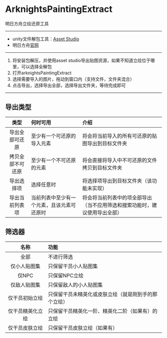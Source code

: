 # ArknightsPaintingExtract
明日方舟立绘还原工具
***
* unity文件解包工具：[Asset Studio](https://github.com/Perfare/AssetStudio/releases)
* 明日方舟[官网](https://ak.hypergryph.com/index)
***
1. 将安装包解压，并使用asset studio导出贴图资源，如果不知道立绘位于哪里，可以选择全解包
2. 打开arknightsPaintingExtract
3. 选择需要导入的图片，拖动到窗口内（支持文件，文件夹混合）
4. 点击导出，选择导出全部，选择导出文件夹，等待完成即可
***
## 导出类型
| 类型 | 何时可用 |介绍 |
|:--:|:-|:-|
| 导出全部可还原 | 至少有一个可还原的导入元素 | 将会将当前导入的所有可还原的贴图导出到目标文件夹 |
| 拷贝全部不可还原 | 至少有一个不可还原的元素 | 将会直接将导入中不可还原的文件拷贝到目标文件夹 |
| 导出选择项 | 选择任意时 | 将选择项导出到目标文件夹（该功能未实现） |
| 导出当前列表项 | 当前列表中至少有一个元素，且该元素可还原时 | 将会将当前列表中的项全部导出（当不应用筛选和搜索功能时，建议使用导出全部） |

## 筛选器
| 名称 | 功能 |
|:--:|:-|
| 全部 | 不进行筛选 |
| 仅小人贴图集 | 只保留干员小人贴图集 |
| 仅NPC | 只保留NPC立绘 |
| 仅敌人贴图集 | 只保留敌人的小人贴图集 |
| 仅干员初始立绘 | 只保留干员未精英化或皮肤立绘（就是刚到手的那个立绘） |
| 仅干员精英化立绘 | 只保留干员精英化一阶、精英化二阶（如果有）的立绘 |
| 仅干员皮肤立绘 | 只保留干员皮肤立绘（如果有） |
